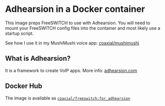 # Adhearsion in a Docker container

This image preps FreeSWITCH to use with Adhearsion. You will need to mount your FreeSWITCH config files into the container and most likely use a startup script.

See how I use it in my MushiMushi voice app: [coaxial/mushimushi](https://github.com/coaxial/mushimushi)

## What is Adhearsion?
It is a framework to create VoIP apps. More info: [adhearsion.com](http://www.adhearsion.com/)

## Docker Hub
The image is available as [`coaxial/freeswitch:for_adhearsion`](https://registry.hub.docker.com/u/coaxial/freeswitch/)
